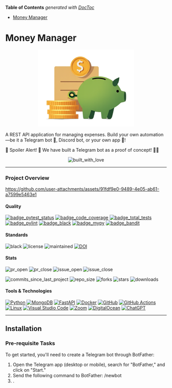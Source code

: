 <!-- START doctoc generated TOC please keep comment here to allow auto update -->
<!-- DON'T EDIT THIS SECTION, INSTEAD RE-RUN doctoc TO UPDATE -->
**Table of Contents**  *generated with [DocToc](https://github.com/thlorenz/doctoc)*

- [Money Manager](#money-manager)

<!-- END doctoc generated TOC please keep comment here to allow auto update -->

# Money Manager
<div align="center">
  <img src="docs/logo/logo.png" alt="Project Logo" width="300"/>
</div>


A REST API application for managing expenses. Build your own automation—be it a Telegram bot 🤖, Discord bot, or your own app 📱!

🚨 Spoiler Alert! 🚨 We have built a Telegram bot as a proof of concept! 🤖🎉

<div align="center">
  <img src="http://ForTheBadge.com/images/badges/built-with-love.svg" alt="built_with_love"/>
</div>




---

### Project Overview

https://github.com/user-attachments/assets/91fdf9e0-9489-4e05-ab61-a7599e5463e1

#### Quality

[![badge_pytest_status](https://img.shields.io/badge/PyTest-passing-brightgreen?style=plastic&logo=pytest&logoColor=white)](https://github.com/gitsetgopack/MoneyManager/actions/runs/11639575982)
[![badge_code_coverage](https://img.shields.io/badge/coverage-95%25-brightgreen?style=plastic)](https://github.com/gitsetgopack/MoneyManager/actions/runs/11639575982)
[![badge_total_tests](https://img.shields.io/badge/tests-111-blue?style=plastic&logo=pytest&logoColor=white)](https://github.com/gitsetgopack/hw2/tree/main/tests)
[![badge_pylint](https://img.shields.io/badge/pylint-10.00-brightgreen?style=plastic)](https://github.com/gitsetgopack/MoneyManager/actions/runs/11639575982)
[![badge_black](https://img.shields.io/badge/black_formatter-passing-brightgreen?style=plastic&labelColor=black)](https://github.com/gitsetgopack/MoneyManager/actions/runs/11639575982)
[![badge_mypy](https://img.shields.io/badge/mypy-passing-brightgreen?style=plastic)](https://github.com/gitsetgopack/MoneyManager/actions/runs/11639575982)
[![badge_bandit](https://img.shields.io/badge/bandit-passing-brightgreen?style=plastic)](https://github.com/gitsetgopack/MoneyManager/actions/runs/11639575982)

#### Standards

![black](https://img.shields.io/badge/code%20style-black-black?style=plastic&)
![license](https://img.shields.io/github/license/gitsetgopack/MoneyManager?style=plastic&)
![maintained](https://img.shields.io/badge/Maintained%3F-yes-green.svg?style=plastic&)
[![DOI](https://zenodo.org/badge/DOI/10.5281/zenodo.14027400.svg)](https://doi.org/10.5281/zenodo.14027400)


#### Stats

![pr_open](https://img.shields.io/github/issues-pr/gitsetgopack/MoneyManager?style=plastic&)
![pr_close](https://img.shields.io/github/issues-pr-closed/gitsetgopack/MoneyManager?style=plastic&)
![issue_open](https://img.shields.io/github/issues/gitsetgopack/MoneyManager.svg?style=plastic&)
![issue_close](https://img.shields.io/github/issues-closed/gitsetgopack/MoneyManager.svg?style=plastic&)

![commits_since_last_project](https://img.shields.io/github/commits-since/gitsetgopack/MoneyManager/v2023.f.3.svg?style=plastic&)
![repo_size](https://img.shields.io/github/repo-size/gitsetgopack/MoneyManager?style=plastic&)
![forks](https://img.shields.io/github/forks/gitsetgopack/MoneyManager?style=plastic&)
![stars](https://img.shields.io/github/stars/gitsetgopack/MoneyManager?style=plastic&)
![downloads](https://img.shields.io/github/downloads/gitsetgopack/MoneyManager/total?style=plastic&)

#### Tools & Technologies

[![Python](https://img.shields.io/badge/python%203.12-3670A0?logo=python&logoColor=ffdd54)](https://www.python.org/downloads/release/python-3121/)
[![MongoDB](https://img.shields.io/badge/MongoDB-%234ea94b.svg?logo=mongodb&logoColor=white)](https://www.mongodb.com/)
[![FastAPI](https://img.shields.io/badge/FastAPI-009485.svg?logo=fastapi&logoColor=white)](https://fastapi.tiangolo.com/)
[![Docker](https://img.shields.io/badge/Docker-2496ED?logo=docker&logoColor=fff)](https://www.docker.com/)
[![GitHub](https://img.shields.io/badge/github-%23121011.svg?logo=github&logoColor=white)](https://github.com/)
[![GitHub Actions](https://img.shields.io/badge/github%20actions-%232671E5.svg?logo=githubactions&logoColor=white)](https://github.com/features/actions)
[![Linux](https://img.shields.io/badge/Linux-FCC624?logo=linux&logoColor=black)](https://www.linux.org/)
[![Visual Studio Code](https://img.shields.io/badge/Visual%20Studio%20Code-0078d7.svg?logo=visual-studio-code&logoColor=white)](https://code.visualstudio.com/)
[![Zoom](https://img.shields.io/badge/Zoom-2D8CFF?logo=zoom&logoColor=white)](https://www.zoom.com/)
[![DigitalOcean](https://img.shields.io/badge/DigitalOcean-%230167ff.svg?logo=digitalOcean&logoColor=white)]([#](https://www.digitalocean.com/))
[![ChatGPT](https://img.shields.io/badge/ChatGPT-74aa9c?logo=openai&logoColor=white)](https://chatgpt.com/)

---

## Installation

### Pre-requisite Tasks

To get started, you'll need to create a Telegram bot through BotFather:

1. Open the Telegram app (desktop or mobile), search for "BotFather," and click on "Start."
2. Send the following command to BotFather:
   /newbot
4. .
